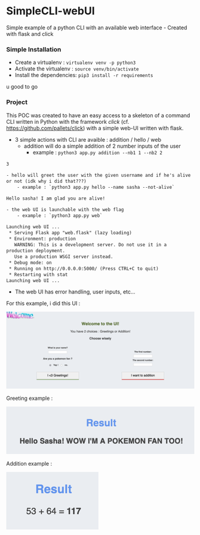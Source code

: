 # SimpleCLI-webUI

Simple example of a python CLI with an available web interface - Created with flask and click

### Simple Installation

- Create a virtualenv : `virtualenv venv -p python3`
- Activate the virtualenv : `source venv/bin/activate`
- Install the dependencies: `pip3 install -r requirements`

u good to go

### Project

This POC was created to have an easy access to a skeleton of a command CLI written in Python with the framework *click* (cf. https://github.com/pallets/click) with a simple web-UI written with flask.

- 3 simple actions with CLI are avaible : addition / hello / web
  - addition will do a simple addition of 2 number inputs of the user
    - example : `python3 app.py addition --nb1 1 --nb2 2`

```text
3
```

    - hello will greet the user with the given username and if he's alive or not (idk why i did that???)
        - example : `python3 app.py hello --name sasha --not-alive`

```text
Hello sasha! I am glad you are alive!
```

    - the web UI is launchable with the web flag
        - example : `python3 app.py web`

```text
Launching web UI ...
 * Serving Flask app "web.flask" (lazy loading)
 * Environment: production
   WARNING: This is a development server. Do not use it in a production deployment.
   Use a production WSGI server instead.
 * Debug mode: on
 * Running on http://0.0.0.0:5000/ (Press CTRL+C to quit)
 * Restarting with stat
Launching web UI ...
```

- The web UI has error handling, user inputs, etc...

For this example, i did this UI :

![example UI](./exampleUI.png)

Greeting example :

![pokemon example UI](./pokemonExampleUI.png)

Addition example :

![addition example UI](./additionExampleUI.png)
